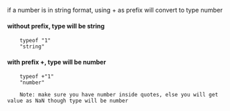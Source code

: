 if a number is in string format, using + as prefix will convert to type number

#### without prefix, type will be string

        typeof "1"
        "string"

#### with prefix +, type will be number

        typeof +"1"
        "number"
        
        Note: make sure you have number inside quotes, else you will get value as NaN though type will be number

